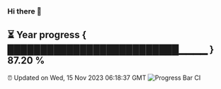 ### Hi there 👋
⏳ Year progress { ██████████████████████████▁▁▁▁ } 87.20 %
---
⏰ Updated on Wed, 15 Nov 2023 06:18:37 GMT
![Progress Bar CI](https://github.com/liununu/liununu/workflows/Progress%20Bar%20CI/badge.svg)
